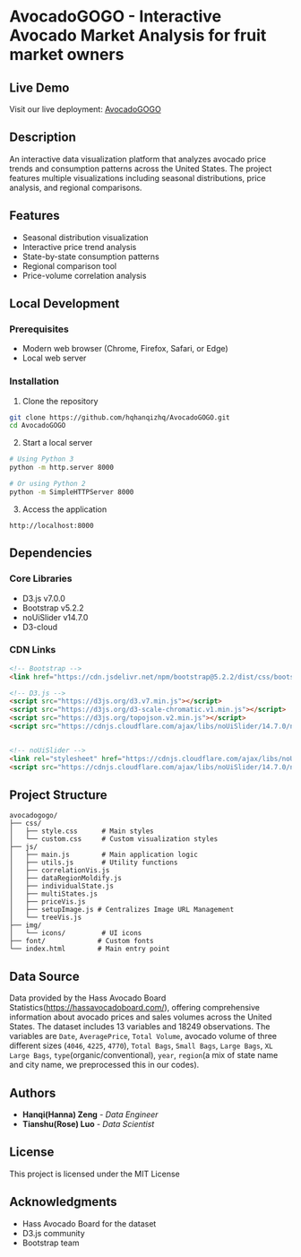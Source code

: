 # AvocadoGOGO - Interactive Avocado Market Analysis for fruit market owners

## Live Demo
Visit our live deployment: [AvocadoGOGO ](https://hqhanqizhq.github.io/AvocadoGOGO/)

## Description
An interactive data visualization platform that analyzes avocado price trends and consumption patterns across the United States. The project features multiple visualizations including seasonal distributions, price analysis, and regional comparisons.

## Features
- Seasonal distribution visualization
- Interactive price trend analysis
- State-by-state consumption patterns
- Regional comparison tool
- Price-volume correlation analysis

## Local Development

### Prerequisites
- Modern web browser (Chrome, Firefox, Safari, or Edge)
- Local web server

### Installation
1. Clone the repository
```bash
git clone https://github.com/hqhanqizhq/AvocadoGOGO.git
cd AvocadoGOGO
```

2. Start a local server
```bash
# Using Python 3
python -m http.server 8000

# Or using Python 2
python -m SimpleHTTPServer 8000
```

3. Access the application
```
http://localhost:8000
```

## Dependencies
### Core Libraries
- D3.js v7.0.0
- Bootstrap v5.2.2
- noUiSlider v14.7.0
- D3-cloud

### CDN Links
```html
<!-- Bootstrap -->
<link href="https://cdn.jsdelivr.net/npm/bootstrap@5.2.2/dist/css/bootstrap.min.css" rel="stylesheet">

<!-- D3.js -->
<script src="https://d3js.org/d3.v7.min.js"></script>
<script src="https://d3js.org/d3-scale-chromatic.v1.min.js"></script>
<script src="https://d3js.org/topojson.v2.min.js"></script>
<script src="https://cdnjs.cloudflare.com/ajax/libs/noUiSlider/14.7.0/nouislider.min.js"></script>


<!-- noUiSlider -->
<link rel="stylesheet" href="https://cdnjs.cloudflare.com/ajax/libs/noUiSlider/14.7.0/nouislider.min.css">
<script src="https://cdnjs.cloudflare.com/ajax/libs/noUiSlider/14.7.0/nouislider.min.js"></script>
```

## Project Structure
```
avocadogogo/
├── css/
│   ├── style.css      # Main styles
│   └── custom.css     # Custom visualization styles
├── js/
│   ├── main.js        # Main application logic
│   ├── utils.js       # Utility functions
│   ├── correlationVis.js
│   ├── dataRegionMoldify.js
│   ├── individualState.js
│   ├── multiStates.js
│   ├── priceVis.js
│   ├── setupImage.js # Centralizes Image URL Management
│   └── treeVis.js
├── img/
│   └── icons/         # UI icons
├── font/             # Custom fonts
└── index.html        # Main entry point
```

## Data Source
Data provided by the Hass Avocado Board Statistics(https://hassavocadoboard.com/), offering comprehensive information about avocado prices and sales volumes across the United States.
The dataset includes 13 variables and 18249 observations. The variables are ```Date```, ```AveragePrice```, ```Total Volume```, avocado volume of three different sizes (```4046```, ```4225```, ```4770```), ```Total Bags```, ```Small Bags```, ```Large Bags```, ```XL Large Bags```, ```type```(organic/conventional), ```year```, ```region```(a mix of state name and city name, we preprocessed this in our codes).
## Authors
- **Hanqi(Hanna) Zeng** - *Data Engineer*
- **Tianshu(Rose) Luo** - *Data Scientist*

## License
This project is licensed under the MIT License

## Acknowledgments
- Hass Avocado Board for the dataset
- D3.js community
- Bootstrap team